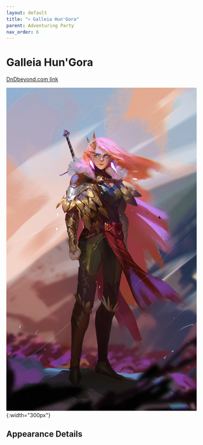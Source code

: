 ```yaml
---
layout: default
title: "💀 Galleia Hun'Gora"
parent: Adventuring Party
nav_order: 6
---
```


# Galleia Hun'Gora

[DnDbeyond.com link](https://www.dndbeyond.com/characters/31165669)

![full_art](img/galleila.jpeg){:width="300px"}

## Appearance Details
